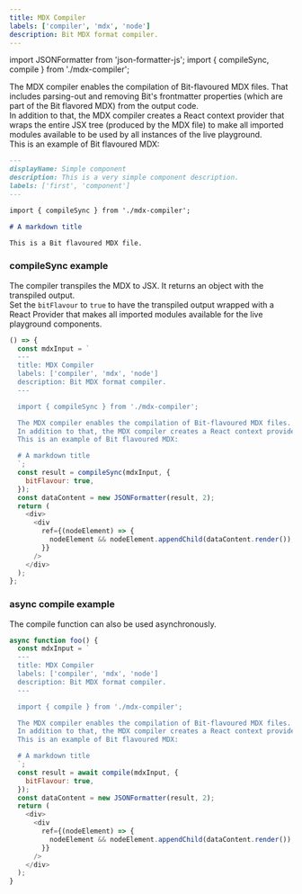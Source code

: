 ```yaml
---
title: MDX Compiler
labels: ['compiler', 'mdx', 'node']
description: Bit MDX format compiler.
---
```


import JSONFormatter from 'json-formatter-js';
import { compileSync, compile } from './mdx-compiler';

The MDX compiler enables the compilation of Bit-flavoured MDX files. That includes parsing-out and removing Bit's frontmatter properties (which are part of the Bit flavored MDX) from the output code.  
In addition to that, the MDX compiler creates a React context provider that wraps the entire JSX tree (produced by the MDX file) to make all imported modules available to be used by all instances of the live playground.  
This is an example of Bit flavoured MDX:

```md
---
displayName: Simple component
description: This is a very simple component description.
labels: ['first', 'component']
---

import { compileSync } from './mdx-compiler';

# A markdown title

This is a Bit flavoured MDX file.
```

### compileSync example

The compiler transpiles the MDX to JSX. It returns an object with the transpiled output.  
Set the `bitFlavour` to `true` to have the transpiled output wrapped with a React Provider that makes all imported modules available for the live playground components.

```js live
() => {
  const mdxInput = `
  ---
  title: MDX Compiler
  labels: ['compiler', 'mdx', 'node']
  description: Bit MDX format compiler.
  ---

  import { compileSync } from './mdx-compiler';

  The MDX compiler enables the compilation of Bit-flavoured MDX files. That includes parsing-out and removing Bit's frontmatter properties (which are part of the Bit flavored MDX) from the output code.  
  In addition to that, the MDX compiler creates a React context provider that wraps the entire JSX tree (produced by the MDX file) to make all imported modules available to be used by all instances of the live playground.  
  This is an example of Bit flavoured MDX:

  # A markdown title
  `;
  const result = compileSync(mdxInput, {
    bitFlavour: true,
  });
  const dataContent = new JSONFormatter(result, 2);
  return (
    <div>
      <div
        ref={(nodeElement) => {
          nodeElement && nodeElement.appendChild(dataContent.render());
        }}
      />
    </div>
  );
};
```

### async compile example

The compile function can also be used asynchronously.

```js
async function foo() {
  const mdxInput = `
  ---
  title: MDX Compiler
  labels: ['compiler', 'mdx', 'node']
  description: Bit MDX format compiler.
  ---

  import { compile } from './mdx-compiler';

  The MDX compiler enables the compilation of Bit-flavoured MDX files. That includes parsing-out and removing Bit's frontmatter properties (which are part of the Bit flavored MDX) from the output code.  
  In addition to that, the MDX compiler creates a React context provider that wraps the entire JSX tree (produced by the MDX file) to make all imported modules available to be used by all instances of the live playground.  
  This is an example of Bit flavoured MDX:

  # A markdown title
  `;
  const result = await compile(mdxInput, {
    bitFlavour: true,
  });
  const dataContent = new JSONFormatter(result, 2);
  return (
    <div>
      <div
        ref={(nodeElement) => {
          nodeElement && nodeElement.appendChild(dataContent.render());
        }}
      />
    </div>
  );
}
```
